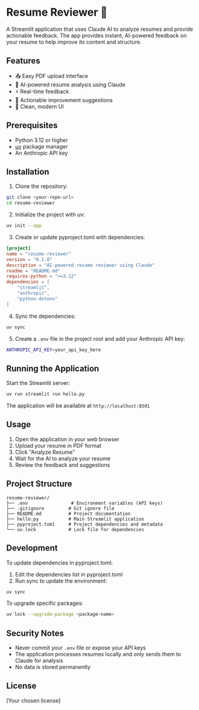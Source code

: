 # Resume Reviewer 📄

A Streamlit application that uses Claude AI to analyze resumes and provide actionable feedback. The app provides instant, AI-powered feedback on your resume to help improve its content and structure.

## Features

- 📤 Easy PDF upload interface
- 🤖 AI-powered resume analysis using Claude
- ⚡ Real-time feedback
- 🎯 Actionable improvement suggestions
- 📱 Clean, modern UI

## Prerequisites

- Python 3.12 or higher
- [uv](https://github.com/astral/uv) package manager
- An Anthropic API key

## Installation

1. Clone the repository:
```bash
git clone <your-repo-url>
cd resume-reviewer
```

2. Initialize the project with uv:
```bash
uv init --app
```

3. Create or update pyproject.toml with dependencies:
```toml
[project]
name = "resume-reviewer"
version = "0.1.0"
description = "AI-powered resume reviewer using Claude"
readme = "README.md"
requires-python = ">=3.12"
dependencies = [
    "streamlit",
    "anthropic",
    "python-dotenv"
]
```

4. Sync the dependencies:
```bash
uv sync
```

5. Create a `.env` file in the project root and add your Anthropic API key:
```bash
ANTHROPIC_API_KEY=your_api_key_here
```

## Running the Application

Start the Streamlit server:
```bash
uv run streamlit run hello.py
```

The application will be available at `http://localhost:8501`

## Usage

1. Open the application in your web browser
2. Upload your resume in PDF format
3. Click "Analyze Resume"
4. Wait for the AI to analyze your resume
5. Review the feedback and suggestions

## Project Structure

```shell
resume-reviewer/
├── .env                # Environment variables (API keys)
├── .gitignore         # Git ignore file
├── README.md          # Project documentation
├── hello.py           # Main Streamlit application
├── pyproject.toml     # Project dependencies and metadata
└── uv.lock            # Lock file for dependencies
```

## Development

To update dependencies in pyproject.toml:

1. Edit the dependencies list in pyproject.toml
2. Run sync to update the environment:
```bash
uv sync
```

To upgrade specific packages:
```bash
uv lock --upgrade-package <package-name>
```

## Security Notes

- Never commit your `.env` file or expose your API keys
- The application processes resumes locally and only sends them to Claude for analysis
- No data is stored permanently

## License

[Your chosen license]

